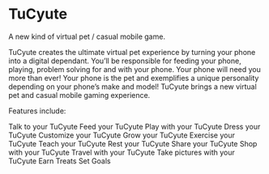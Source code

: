 # TuCyute
A new kind of virtual pet / casual mobile game. 

TuCyute creates the ultimate virtual pet experience by turning your phone into a digital dependant. 
You’ll be responsible for feeding your phone, playing, problem solving for and with your phone. 
Your phone will need you more than ever! 
Your phone is the pet and exemplifies a unique personality depending on your phone’s make and model! 
TuCyute brings a new virtual pet and casual mobile gaming experience. 

Features include:

Talk to your TuCyute
Feed your TuCyute
Play with your TuCyute
Dress your TuCyute
Customize your TuCyute
Grow your TuCyute
Exercise your TuCyute
Teach your TuCyute
Rest your TuCyute
Share your TuCyute
Shop with your TuCyute
Travel with your TuCyute
Take pictures with your TuCyute
Earn Treats
Set Goals
